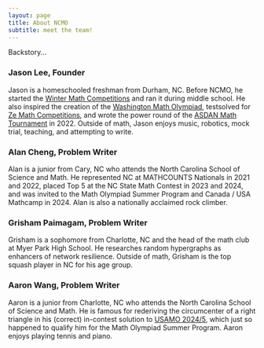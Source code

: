 ```yaml
---
layout: page
title: About NCMO
subtitle: meet the team!
---
```


Backstory...

### Jason Lee, Founder

Jason is a homeschooled freshman from Durham, NC.
Before NCMO, he started the [Winter Math Competitions](https://aops.com/community/p29479389) and ran it during middle school.
He also inspired the creation of the [Washington Math Olympiad](https://aops.com/community/p30801609), testsolved for [Ze Math Competitions](https://benny-w.github.io/ZeMC/), and wrote the power round of the [ASDAN Math Tournament](http://www.explorechina.cn/asdan-maths-tournament/) in 2022.
Outside of math, Jason enjoys music, robotics, mock trial, teaching, and attempting to write.

### Alan Cheng, Problem Writer

Alan is a junior from Cary, NC who attends the North Carolina School of Science and Math.
He represented NC at MATHCOUNTS Nationals in 2021 and 2022, placed Top 5 at the NC State Math Contest in 2023 and 2024, and was invited to the Math Olympiad Summer Program and Canada / USA Mathcamp in 2024.
Alan is also a nationally acclaimed rock climber.

### Grisham Paimagam, Problem Writer

Grisham is a sophomore from Charlotte, NC and the head of the math club at Myer Park High School.
He researches random hypergraphs as enhancers of network resilience.
Outside of math, Grisham is the top squash player in NC for his age group.

### Aaron Wang, Problem Writer

Aaron is a junior from Charlotte, NC who attends the North Carolina School of Science and Math.
He is famous for rederiving the circumcenter of a right triangle in his (correct) in-contest solution to [USAMO 2024/5](https://aops.com/community/p30227196), which just so happened to qualify him for the Math Olympiad Summer Program.
Aaron enjoys playing tennis and piano.
